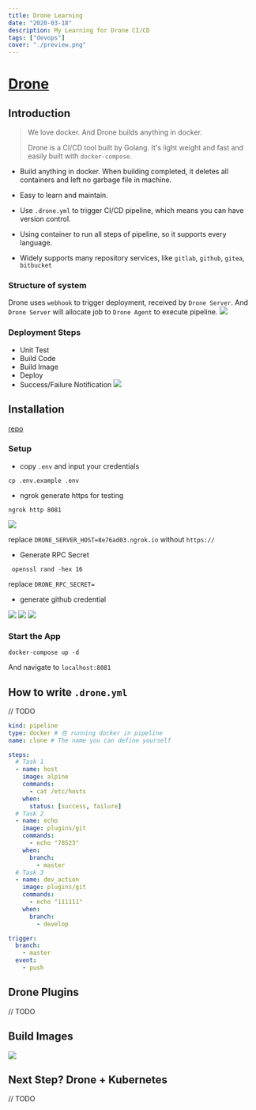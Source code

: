 ```yaml
---
title: Drone Learning
date: "2020-03-18"
description: My Learning for Drone CI/CD
tags: ["devops"]
cover: "./preview.png"
---
```


# [Drone](https://drone.io/)

## Introduction

> We love docker. And Drone builds anything in docker.
>
> Drone is a CI/CD tool built by Golang. It's light weight and fast and easily built with `docker-compose`.

- Build anything in docker. When building completed, it deletes all containers and left no garbage file in machine.

- Easy to learn and maintain.
- Use `.drone.yml` to trigger CI/CD pipeline, which means you can have version control.
- Using container to run all steps of pipeline, so it supports every language.
- Widely supports many repository services, like `gitlab`, `github`, `gitea`, `bitbucket`

### Structure of system

Drone uses `webhook` to trigger deployment, received by `Drone Server`. And `Drone Server` will allocate job to `Drone Agent` to execute pipeline.
![](2020-03-20-06-01-13.png)

### Deployment Steps

- Unit Test
- Build Code
- Build Image
- Deploy
- Success/Failure Notification
  ![](2020-03-20-06-05-57.png)

## Installation

[repo](https://github.com/CI-CD-Practice/Drone_Practice)

### Setup

- copy `.env` and input your credentials

```
cp .env.example .env
```

- ngrok generate https for testing

```
ngrok http 8081
```

![](2020-03-20-19-35-11.png)

replace `DRONE_SERVER_HOST=8e76ad03.ngrok.io` without `https://`

- Generate RPC Secret

```
 openssl rand -hex 16
```

replace `DRONE_RPC_SECRET=`

- generate github credential

![](2020-03-20-19-40-18.png)
![](2020-03-20-19-40-59.png)
![](2020-03-20-19-41-17.png)

### Start the App

```
docker-compose up -d
```

And navigate to `localhost:8081`

## How to write `.drone.yml`

// TODO

```yml
kind: pipeline
type: docker # 在 running docker in pipeline
name: clone # The name you can define yourself

steps:
  # Task 1
  - name: host
    image: alpine
    commands:
      - cat /etc/hosts
    when:
      status: [success, failure]
  # Task 2
  - name: echo
    image: plugins/git
    commands:
      - echo "78523"
    when:
      branch:
        - master
  # Task 3
  - name: dev_action
    image: plugins/git
    commands:
      - echo "111111"
    when:
      branch:
        - develop

trigger:
  branch:
    - master
  event:
    - push
```

## Drone Plugins

// TODO

## Build Images

![](2020-03-20-06-26-28.png)

## Next Step? Drone + Kubernetes

// TODO
